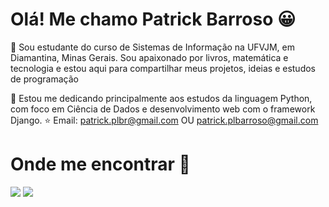 # Olá! Me chamo Patrick Barroso 😀
👋 Sou estudante do curso de Sistemas de Informação na UFVJM, em Diamantina, Minas Gerais. Sou apaixonado por livros, matemática e tecnologia e estou aqui para compartilhar meus projetos, ideias e estudos de programação 

🎈 Estou me dedicando principalmente aos estudos da linguagem Python, com foco em Ciência de Dados e desenvolvimento web com o framework Django. 
⭐ Email: patrick.plbr@gmail.com OU patrick.plbarroso@gmail.com
          

# Onde me encontrar 🧡
[<img src="https://img.shields.io/badge/linkedin-%230077B5.svg?&style=for-the-badge&logo=linkedin&logoColor=white" />](https://www.linkedin.com/in/patrick-barroso-a1a094195/) 
[<img src = "https://img.shields.io/badge/instagram-%23E4405F.svg?&style=for-the-badge&logo=instagram&logoColor=white">](https://www.instagram.com/patrick.barroso/) 

